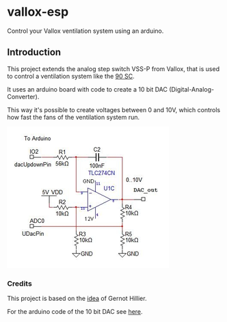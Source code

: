 # vallox-esp
Control your Vallox ventilation system using an arduino.

## Introduction

This project extends the analog step switch VSS-P from Vallox, that is used to control a ventilation system like the [90 SC](http://www.vallox.com/files/412/KAHU90SC_D_280909.pdf).

It uses an arduino board with code to create a 10 bit DAC (Digital-Analog-Converter).

This way it's possible to create voltages between 0 and 10V, which controls how fast the fans of the ventilation system run. 

![Schematic](img/schematic.jpg)

### Credits

This project is based on the [idea](http://www.hillier.de/lueftung.php) of Gernot Hillier.

For the arduino code of the 10 bit DAC see [here](http://www.avdweb.nl/arduino/hardware-interfacing/simple-10-bit-dac.html).
